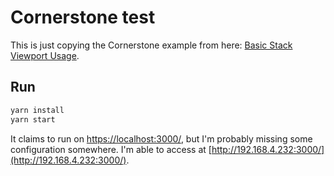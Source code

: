 # Cornerstone test

This is just copying the Cornerstone example from here: [Basic Stack Viewport Usage](https://www.cornerstonejs.org/live-examples/stackbasic).

## Run

```bash
yarn install
yarn start
```

It claims to run on [https://localhost:3000/](https://localhost:3000/), but I'm probably missing some configuration somewhere. I'm able to access at [http://192.168.4.232:3000/](http://192.168.4.232:3000/).

